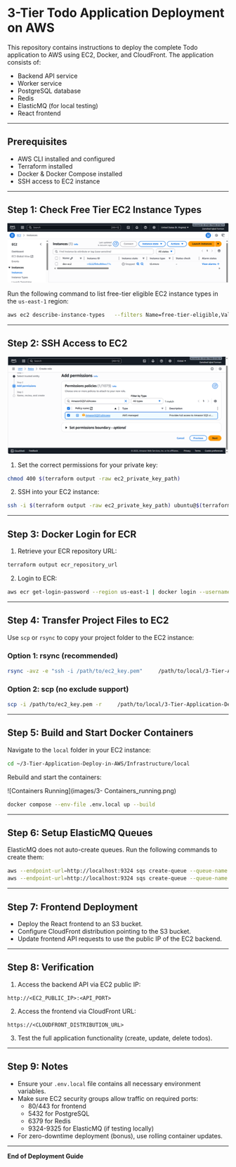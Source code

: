 # 3-Tier Todo Application Deployment on AWS

This repository contains instructions to deploy the complete Todo application to AWS using EC2, Docker, and CloudFront. The application consists of:

- Backend API service
- Worker service
- PostgreSQL database
- Redis
- ElasticMQ (for local testing)
- React frontend

---

## Prerequisites

- AWS CLI installed and configured
- Terraform installed
- Docker & Docker Compose installed
- SSH access to EC2 instance

---

## Step 1: Check Free Tier EC2 Instance Types

![EC2](images/1-ec2.png)

Run the following command to list free-tier eligible EC2 instance types in the `us-east-1` region:

```bash
aws ec2 describe-instance-types   --filters Name=free-tier-eligible,Values=true   --region us-east-1   --query "InstanceTypes[].InstanceType"   --output table
```

---

## Step 2: SSH Access to EC2

![IAM](images/2-IAM.png)

1. Set the correct permissions for your private key:

```bash
chmod 400 $(terraform output -raw ec2_private_key_path)
```

2. SSH into your EC2 instance:

```bash
ssh -i $(terraform output -raw ec2_private_key_path) ubuntu@$(terraform output -raw ec2_public_ip)
```

---

## Step 3: Docker Login for ECR

1. Retrieve your ECR repository URL:

```bash
terraform output ecr_repository_url
```

2. Login to ECR:

```bash
aws ecr get-login-password --region us-east-1 | docker login --username AWS --password-stdin <YOUR_ECR_REPOSITORY_URL>
```

---

## Step 4: Transfer Project Files to EC2

Use `scp` or `rsync` to copy your project folder to the EC2 instance:

### Option 1: rsync (recommended)

```bash
rsync -avz -e "ssh -i /path/to/ec2_key.pem"     /path/to/local/3-Tier-Application-Deploy-in-AWS     ubuntu@<EC2_PUBLIC_IP>:/home/ubuntu/
```

### Option 2: scp (no exclude support)

```bash
scp -i /path/to/ec2_key.pem -r     /path/to/local/3-Tier-Application-Deploy-in-AWS     ubuntu@<EC2_PUBLIC_IP>:/home/ubuntu/
```

---

## Step 5: Build and Start Docker Containers

Navigate to the `local` folder in your EC2 instance:

```bash
cd ~/3-Tier-Application-Deploy-in-AWS/Infrastructure/local
```

Rebuild and start the containers:

![Containers Running](images/3- Containers_running.png)

```bash
docker compose --env-file .env.local up --build
```

---

## Step 6: Setup ElasticMQ Queues

ElasticMQ does not auto-create queues. Run the following commands to create them:

```bash
aws --endpoint-url=http://localhost:9324 sqs create-queue --queue-name todo-queue
aws --endpoint-url=http://localhost:9324 sqs create-queue --queue-name todo-dlq
```

---

## Step 7: Frontend Deployment

- Deploy the React frontend to an S3 bucket.
- Configure CloudFront distribution pointing to the S3 bucket.
- Update frontend API requests to use the public IP of the EC2 backend.

---

## Step 8: Verification

1. Access the backend API via EC2 public IP:

```
http://<EC2_PUBLIC_IP>:<API_PORT>
```

2. Access the frontend via CloudFront URL:

```
https://<CLOUDFRONT_DISTRIBUTION_URL>
```

3. Test the full application functionality (create, update, delete todos).

---

## Step 9: Notes

- Ensure your `.env.local` file contains all necessary environment variables.
- Make sure EC2 security groups allow traffic on required ports:
  - 80/443 for frontend
  - 5432 for PostgreSQL
  - 6379 for Redis
  - 9324-9325 for ElasticMQ (if testing locally)
- For zero-downtime deployment (bonus), use rolling container updates.

---

**End of Deployment Guide**

